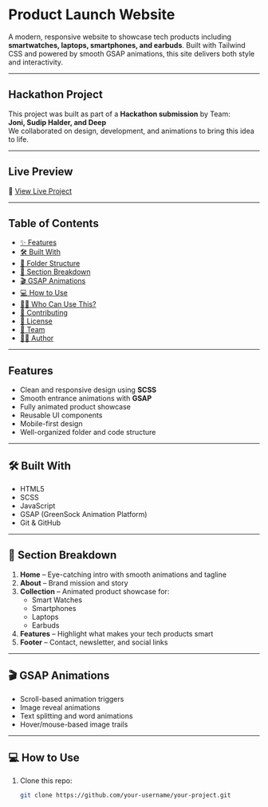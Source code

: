 #  Product Launch Website

A modern, responsive website to showcase tech products including **smartwatches, laptops, smartphones, and earbuds**. Built with Tailwind CSS and powered by smooth GSAP animations, this site delivers both style and interactivity.

---

##  Hackathon Project

This project was built as part of a **Hackathon submission** by Team:  
**Joni, Sudip Halder, and Deep**  
We collaborated on design, development, and animations to bring this idea to life.

---

##  Live Preview

🔗 [View Live Project](https://techzoneluanch-code-crafters-round-1.netlify.app/collection)

---

##  Table of Contents

- [✨ Features](#-features)
- [🛠 Built With](#-built-with)
- [📁 Folder Structure](#-folder-structure)
- [📸 Section Breakdown](#-section-breakdown)
- [🎬 GSAP Animations](#-gsap-animations)
- [💻 How to Use](#-how-to-use)
- [🙋‍♂️ Who Can Use This?](#-who-can-use-this)
- [🤝 Contributing](#-contributing)
- [📄 License](#-license)
- [👥 Team](#-team)
- [👨‍💻 Author](#-author)

---

##  Features

-  Clean and responsive design using **SCSS**
-  Smooth entrance animations with **GSAP**
-  Fully animated product showcase
-  Reusable UI components
-  Mobile-first design
-  Well-organized folder and code structure

---

## 🛠 Built With

- HTML5
-  SCSS
- JavaScript
- GSAP (GreenSock Animation Platform)
- Git & GitHub

---



## 📸 Section Breakdown

1. **Home** – Eye-catching intro with smooth animations and tagline
2. **About** – Brand mission and story
3. **Collection** – Animated product showcase for:
   - Smart Watches
   - Smartphones
   - Laptops
   - Earbuds
4. **Features** – Highlight what makes your tech products smart
5. **Footer** – Contact, newsletter, and social links

---

## 🎬 GSAP Animations

- Scroll-based animation triggers
- Image reveal animations
- Text splitting and word animations
- Hover/mouse-based image trails

---

## 💻 How to Use

1. Clone this repo:
   ```bash
   git clone https://github.com/your-username/your-project.git
